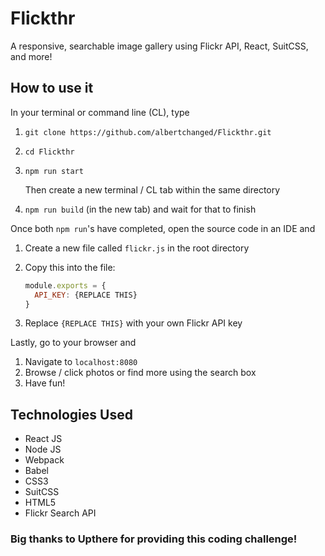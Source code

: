 # Flickthr
A responsive, searchable image gallery using Flickr API, React, SuitCSS, and more!


## How to use it

In your terminal or command line (CL), type
1. `git clone https://github.com/albertchanged/Flickthr.git`
2. `cd Flickthr`
3. `npm run start`

   Then create a new terminal / CL tab within the same directory

4. `npm run build` (in the new tab) and wait for that to finish

Once both `npm run`'s have completed, open the source code in an IDE and
1. Create a new file called `flickr.js` in the root directory
2. Copy this into the file:

   ```javascript
   module.exports = {
     API_KEY: {REPLACE THIS}
   }
   ```

3. Replace `{REPLACE THIS}` with your own Flickr API key

Lastly, go to your browser and
1. Navigate to `localhost:8080`
2. Browse / click photos or find more using the search box
3. Have fun!


## Technologies Used

* React JS
* Node JS
* Webpack
* Babel
* CSS3
* SuitCSS
* HTML5
* Flickr Search API


### Big thanks to Upthere for providing this coding challenge!